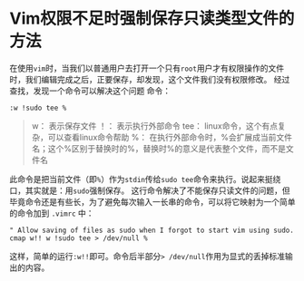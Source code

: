 # Vim权限不足时强制保存只读类型文件的方法


在使用`vim`时，当我们以普通用户去打开一个只有`root`用户才有权限操作的文件时，我们编辑完成之后，正要保存，却发现，这个文件我们没有权限修改。
经过查找，发现一个命令可以解决这个问题
命令：
<!--more-->
`:w !sudo tee %`

>w： 表示保存文件
>！： 表示执行外部命令
>tee： linux命令，这个有点复杂，可以查看linux命令帮助
>%： 在执行外部命令时，%会扩展成当前文件名；这个%区别于替换时的%，替换时%的意义是代表整个文件，而不是文件名

此命令是把当前文件（即`%`）作为`stdin`传给`sudo tee`命令来执行。说起来挺绕口，其实就是：用`sudo`强制保存。
这行命令解决了不能保存只读文件的问题，但毕竟命令还是有些长，为了避免每次输入一长串的命令，可以将它映射为一个简单的命令加到 `.vimrc` 中：
```shell
" Allow saving of files as sudo when I forgot to start vim using sudo.
cmap w!! w !sudo tee > /dev/null %
```
这样，简单的运行`:w!!`即可。命令后半部分`> /dev/null`作用为显式的丢掉标准输出的内容。

